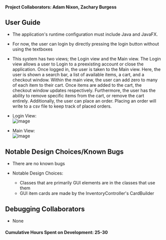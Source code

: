 #### Project Collaborators: Adam Nixon, Zachary Burgess <br>

## User Guide <br>
- The application's runtime configuration must include Java and JavaFX.
- For now, the user can login by directly pressing the login button without using the textboxes
- This system has two views; the Login view and the Main view. The Login view allows a user to Login to a preexisting account or close the application. Once logged in, the user is taken to the Main view. Here, the user is shown a search bar, a list of available items, a cart, and a checkout window. Within the main view, the user can add zero to many of each item to their cart. Once items are added to the cart, the checkout window updates respectively. Furthermore, the user has the ability to remove specific items from the cart, or remove the cart entirely. Additionally, the user can place an order. Placing an order will write to a csv file to keep track of placed orders.

- Login View: <br>
![image](https://user-images.githubusercontent.com/113068231/205457973-5e915696-4fe8-4b0a-9904-823438bcecc5.png)

- Main View: <br>
![image](https://user-images.githubusercontent.com/113068231/205458030-42894e19-2856-43c9-8464-d4e53455db00.png)


## Notable Design Choices/Known Bugs <br>
- There are no known bugs
- Notable Design Choices:

    - Classes that are primarily GUI elements are in the classes that use them
    - GUI item cards are made by the InventoryController's CardBuilder


## Debugging Collaborators <br>
- None

#### Cumulative Hours Spent on Development: 25-30
